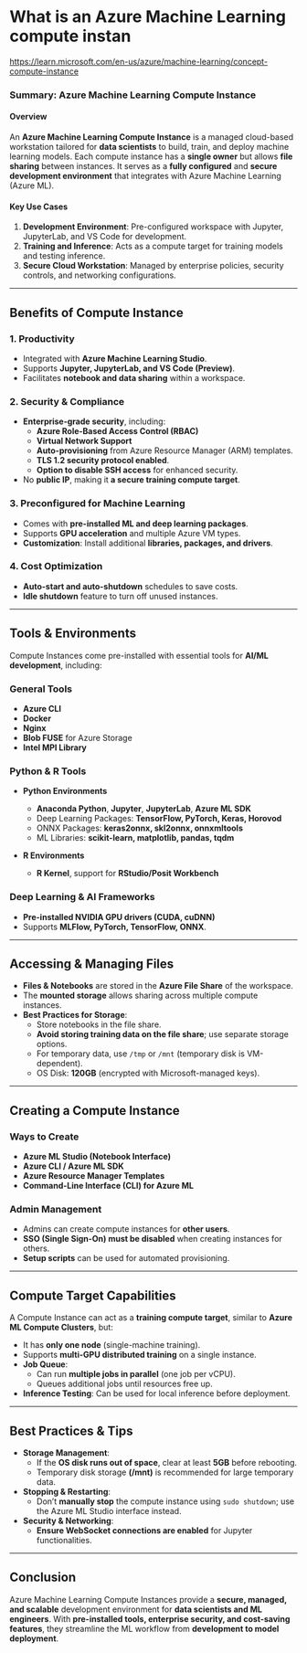 # What is an Azure Machine Learning compute instan

https://learn.microsoft.com/en-us/azure/machine-learning/concept-compute-instance

### **Summary: Azure Machine Learning Compute Instance**

#### **Overview**

An **Azure Machine Learning Compute Instance** is a managed cloud-based workstation tailored for **data scientists** to build, train, and deploy machine learning models. Each compute instance has a **single owner** but allows **file sharing** between instances. It serves as a **fully configured** and **secure development environment** that integrates with Azure Machine Learning (Azure ML).

#### **Key Use Cases**

1. **Development Environment**: Pre-configured workspace with Jupyter, JupyterLab, and VS Code for development.
2. **Training and Inference**: Acts as a compute target for training models and testing inference.
3. **Secure Cloud Workstation**: Managed by enterprise policies, security controls, and networking configurations.

---

## **Benefits of Compute Instance**

### **1. Productivity**

- Integrated with **Azure Machine Learning Studio**.
- Supports **Jupyter, JupyterLab, and VS Code (Preview)**.
- Facilitates **notebook and data sharing** within a workspace.

### **2. Security & Compliance**

- **Enterprise-grade security**, including:
  - **Azure Role-Based Access Control (RBAC)**
  - **Virtual Network Support**
  - **Auto-provisioning** from Azure Resource Manager (ARM) templates.
  - **TLS 1.2 security protocol enabled**.
  - **Option to disable SSH access** for enhanced security.
- No **public IP**, making it **a secure training compute target**.

### **3. Preconfigured for Machine Learning**

- Comes with **pre-installed ML and deep learning packages**.
- Supports **GPU acceleration** and multiple Azure VM types.
- **Customization**: Install additional **libraries, packages, and drivers**.

### **4. Cost Optimization**

- **Auto-start and auto-shutdown** schedules to save costs.
- **Idle shutdown** feature to turn off unused instances.

---

## **Tools & Environments**

Compute Instances come pre-installed with essential tools for **AI/ML development**, including:

### **General Tools**

- **Azure CLI**
- **Docker**
- **Nginx**
- **Blob FUSE** for Azure Storage
- **Intel MPI Library**

### **Python & R Tools**

- **Python Environments**

  - **Anaconda Python**, **Jupyter**, **JupyterLab**, **Azure ML SDK**
  - Deep Learning Packages: **TensorFlow, PyTorch, Keras, Horovod**
  - ONNX Packages: **keras2onnx, skl2onnx, onnxmltools**
  - ML Libraries: **scikit-learn, matplotlib, pandas, tqdm**

- **R Environments**
  - **R Kernel**, support for **RStudio/Posit Workbench**

### **Deep Learning & AI Frameworks**

- **Pre-installed NVIDIA GPU drivers (CUDA, cuDNN)**
- Supports **MLFlow, PyTorch, TensorFlow, ONNX**.

---

## **Accessing & Managing Files**

- **Files & Notebooks** are stored in the **Azure File Share** of the workspace.
- The **mounted storage** allows sharing across multiple compute instances.
- **Best Practices for Storage**:
  - Store notebooks in the file share.
  - **Avoid storing training data on the file share**; use separate storage options.
  - For temporary data, use `/tmp` or `/mnt` (temporary disk is VM-dependent).
  - OS Disk: **120GB** (encrypted with Microsoft-managed keys).

---

## **Creating a Compute Instance**

### **Ways to Create**

- **Azure ML Studio (Notebook Interface)**
- **Azure CLI / Azure ML SDK**
- **Azure Resource Manager Templates**
- **Command-Line Interface (CLI) for Azure ML**

### **Admin Management**

- Admins can create compute instances for **other users**.
- **SSO (Single Sign-On) must be disabled** when creating instances for others.
- **Setup scripts** can be used for automated provisioning.

---

## **Compute Target Capabilities**

A Compute Instance can act as a **training compute target**, similar to **Azure ML Compute Clusters**, but:

- It has **only one node** (single-machine training).
- Supports **multi-GPU distributed training** on a single instance.
- **Job Queue**:
  - Can run **multiple jobs in parallel** (one job per vCPU).
  - Queues additional jobs until resources free up.
- **Inference Testing**: Can be used for local inference before deployment.

---

## **Best Practices & Tips**

- **Storage Management**:
  - If the **OS disk runs out of space**, clear at least **5GB** before rebooting.
  - Temporary disk storage **(/mnt)** is recommended for large temporary data.
- **Stopping & Restarting**:
  - Don’t **manually stop** the compute instance using `sudo shutdown`; use the Azure ML Studio interface instead.
- **Security & Networking**:
  - **Ensure WebSocket connections are enabled** for Jupyter functionalities.

---

## **Conclusion**

Azure Machine Learning Compute Instances provide a **secure, managed, and scalable** development environment for **data scientists and ML engineers**. With **pre-installed tools, enterprise security, and cost-saving features**, they streamline the ML workflow from **development to model deployment**.
